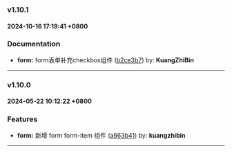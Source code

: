### v1.10.1
#### 2024-10-16 17:19:41 +0800

### Documentation

* **form:** form表单补充checkbox组件  ([b2ce3b7](https://github.com/bin-K/ued-plus/commit/b2ce3b7)) by: **KuangZhiBin**

---

### v1.10.0
#### 2024-05-22 10:12:22 +0800

### Features

* **form:** 新增 form form-item 组件  ([a663b41](https://github.com/bin-K/ued-plus/commit/a663b41)) by: **kuangzhibin**

---
